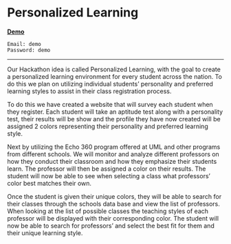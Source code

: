 # Personalized Learning

[**Demo**](http://ec2-35-162-44-11.us-west-2.compute.amazonaws.com/)
```
Email: demo
Password: demo
```

***

Our Hackathon idea is called Personalized Learning, with the goal to create a personalized learning environment for every student across the nation. To do this we plan on utilizing individual students’ personality and preferred learning styles to assist in their class registration process. 

To do this we have created a website that will survey each student when they register. Each student will take an aptitude test along with a personality test, their results will be show and the profile they have now created will be assigned 2 colors representing their personality and preferred learning style.

Next by utilizing the Echo 360 program offered at UML and other programs from different schools. We will monitor and analyze different professors on how they conduct their classroom and how they emphasize their students learn. The professor will then be assigned a color on their results. The student will now be able to see when selecting a class what professors’ color best matches their own.

Once the student is given their unique colors, they will be able to search for their classes through the schools data base and view the list of professors. When looking at the list of possible classes the teaching styles of each professor will be displayed with their corresponding color. The student will now be able to search for professors’ and select the best fit for them and their unique learning style.